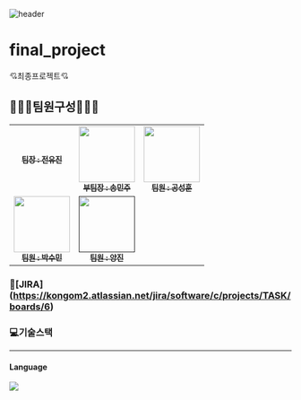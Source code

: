 ![header](https://capsule-render.vercel.app/api?type=shark&color=auto&height=300&section=header&text=HOLOYOLO&fontSize=90)

# final_project
💘최종프로젝트💘

## 🧑‍🤝‍🧑팀원구성🧑‍🤝‍🧑
<table>
  <tbody>
    <tr>
      <td align="center"><a href="https://github.com/jino030"><img src="width="100px;" alt=""/><br /><sub><b>팀장 : 전유진</b></sub></a><br /></td>
      <td align="center"><a href="https://github.com/minju-song"><img src="" width="100px;" alt=""/><br /><sub><b>부팀장 : 송민주</b></sub></a><br /></td>
      <td align="center"><a href="https://github.com/kongom2"><img src="" width="100px;" alt=""/><br /><sub><b>팀원 : 공성훈</b></sub></a><br /></td>
     <tr/>
      <td align="center"><a href="https://github.com/SuMmmn"><img src="" width="100px;" alt=""/><br /><sub><b>팀원 : 박수민</b></sub></a><br /></td>
      <td align="center"><a href=""><img src="https://github.com/CHUNcarry" width="100px;" alt=""/><br /><sub><b>팀원 : 양진</b></sub></a><br /></td>
    </tr>
  </tbody>
</table>

### 🚩[JIRA] (https://kongom2.atlassian.net/jira/software/c/projects/TASK/boards/6)

### 💻기술스택
---
#### Language
<img src="https://img.shields.io/badge/이름-색상코드?style=flat-square&logo=로고명&logoColor=로고색"/>

